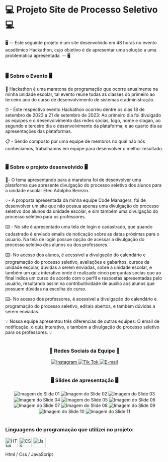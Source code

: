 # 💻 Projeto Site de Processo Seletivo 💻
🖥  -- Este seguinte projeto é um site desenvolvido em 48 horas no evento acadêmico Hackathon, cujo objetivo é de apresentar uma solução a uma problematica apresentada. -- 🖥 

#

### 🖥  Sobre o Evento 🖥 

📲 Hackathon é uma maratona de programação que ocorre anualmente na minha unidade escolar, tal evento reúne todas as classes do primeiro ao terceiro ano do curso de desenvolvimento de sistemas e administração.

⏰ - Este respectivo evento Hackathon ocorreu dentre os dias 18 de setembro de 2023 a 21 de setembro de 2023:
Ao primeiro dia foi divulgado as equipes e o desenvolvimento das redes socias, logo, nome e slogan, ao segundo e terceiro dia o desenvolvimento da plataforma, e ao quarto dia as apresentações das plataformas. 

📋 - Sendo composto por uma equipe de membros no qual não nós conheciamos, trabalhamos em equipe para desenvolver o melhor resultado. 

#

### 🖥 Sobre o projeto desenvolvido 🖥 

📃- O tema apresentando para a maratona foi de desenvolver uma plataforma que apresente divulgação do processo seletivo dos alunos para a unidade escolar Etec Adolpho Berezin.

💡- A proposta apresentada da minha equipe Code Managers, foi de desenvolver um site que não possua apenas uma divulgação do processo seletivo dos alunos da unidade escolar, e sim também uma divulgação do processo seletivo para os professores. 

⌨️ - No site é apresentado uma tela de login e cadastrado, que quando cadastrado é enviado emails de noticação sobre as datas próximas para o úsuario. Na tela de login possue opção de acessar a divulgação do processo seletivo dos alunos ou dos professores. 

⌨️- No acesso dos alunos, é acessivel a divulgação do calendário e programação do processo seletivo, avaliações e gabaritos, cursos da unidade escolar, dúvidas a serem enviadas, sobre a unidade escolar, e também um quiz interativo onde é realizado cinco perguntas socias que ao final indica um curso de acordo com o perfil e respostas apresentadas pelo usuário, resultando assim na contribuitividade de auxilio aos alunos que possuem dúvidas na escolha do curso. 

⌨️- No acesso dos professores, é acessivel a divulgação do calendário e programação do processo seletivo, editais abertos, e também dúvidas a serem enviadas. 

💡 Nossa equipe apresentou três diferencias de outras equipes: O email de notificação, o quiz interativo, e também a divulgação do processo seletivo para os professores. 💡

#

<center>

### 📱 Redes Sociais da Equipe 📱 

  <a href="https://www.instagram.com/code.managers?igshid=MzMyNGUyNmU2YQ==" target="_blank">
   <img alt="Instagram" src="https://img.shields.io/badge/-Instagram-%23E4405F?style=for-the-badge&logo=instagram&logoColor=white" target="_blank">
   </a> 

   
  <a href="https://www.tiktok.com/@code.managers?_t=8fna8QXb0I1&_r=1" target="_blank">
   <img alt="Tik Tok" src="https://img.shields.io/badge/TikTok-000000?style=for-the-badge&logo=tiktok&logoColor=white" target="_blank">
   </a> 

 <a href="mailto:codemanagers.etec@gmail.com" target="_blank">
   <img alt="E-mail" src="https://img.shields.io/badge/Gmail-D14836?style=for-the-badge&logo=gmail&logoColor=white" target="_blank">
   </a> 
   
#

 ### 🖥 Slides de apresentação 🖥
 
<img align="center" alt="Imagem do Slide 01" src="https://github.com/GuilhermeVideira/Projeto-Site-de-Processo-Seletivo/blob/main/Imagens%20dos%20Slides/Slide%2001.jpeg?raw=true" />
<img align="center" alt="Imagem do Slide 02" src="https://github.com/GuilhermeVideira/Projeto-Site-de-Processo-Seletivo/blob/main/Imagens%20dos%20Slides/Slide%2002.jpeg?raw=true" />
<img align="center" alt="Imagem do Slide 03" src="https://github.com/GuilhermeVideira/Projeto-Site-de-Processo-Seletivo/blob/main/Imagens%20dos%20Slides/Slide%2003.jpeg?raw=true" />
<img align="center" alt="Imagem do Slide 04" src="https://github.com/GuilhermeVideira/Projeto-Site-de-Processo-Seletivo/blob/main/Imagens%20dos%20Slides/Slide%2004.jpeg?raw=true" />
<img align="center" alt="Imagem do Slide 05" src="https://github.com/GuilhermeVideira/Projeto-Site-de-Processo-Seletivo/blob/main/Imagens%20dos%20Slides/Slide%2005.jpeg?raw=true" />
<img align="center" alt="Imagem do Slide 06" src="https://github.com/GuilhermeVideira/Projeto-Site-de-Processo-Seletivo/blob/main/Imagens%20dos%20Slides/Slide%2006.jpeg?raw=true" />
<img align="center" alt="Imagem do Slide 07" src="https://github.com/GuilhermeVideira/Projeto-Site-de-Processo-Seletivo/blob/main/Imagens%20dos%20Slides/Slide%2007.jpeg?raw=true" />
<img align="center" alt="Imagem do Slide 08" src="https://github.com/GuilhermeVideira/Projeto-Site-de-Processo-Seletivo/blob/main/Imagens%20dos%20Slides/Slide%2008.jpeg?raw=true" />
<img align="center" alt="Imagem do Slide 09" src="https://github.com/GuilhermeVideira/Projeto-Site-de-Processo-Seletivo/blob/main/Imagens%20dos%20Slides/Slide%2009.jpeg?raw=true" />
<img align="center" alt="Imagem do Slide 10" src="https://github.com/GuilhermeVideira/Projeto-Site-de-Processo-Seletivo/blob/main/Imagens%20dos%20Slides/Slide%2010.jpeg?raw=true" />
<img align="center" alt="Imagem do Slide 11" src="https://github.com/GuilhermeVideira/Projeto-Site-de-Processo-Seletivo/blob/main/Imagens%20dos%20Slides/Slide%2011.jpeg?raw=true" />

</center>

#

### Linguagens de programação que utilizei no projeto:
<img align="center" alt="HTML" height="30" width="40" src="https://raw.githubusercontent.com/devicons/devicon/master/icons/html5/html5-original.svg"> <img align="center" alt="CSS" height="30" width="40" src="https://raw.githubusercontent.com/devicons/devicon/master/icons/css3/css3-original.svg"> <img align="center" alt="Js" height="30" width="40" src="https://raw.githubusercontent.com/devicons/devicon/master/icons/javascript/javascript-plain.svg">

Html / Css / JavaScript



